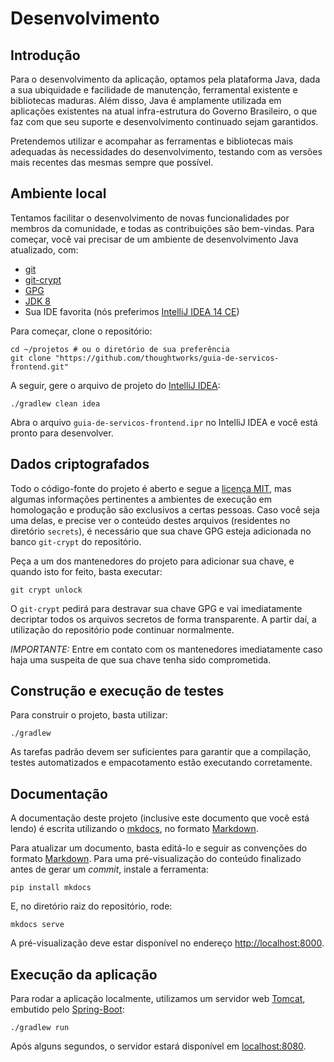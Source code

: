 Desenvolvimento
====

Introdução
----

Para o desenvolvimento da aplicação, optamos pela plataforma Java, dada a sua ubiquidade e facilidade de manutenção,
ferramental existente e bibliotecas maduras. Além disso, Java é amplamente utilizada em aplicações existentes na atual
infra-estrutura do Governo Brasileiro, o que faz com que seu suporte e desenvolvimento continuado sejam garantidos.

Pretendemos utilizar e acompahar as ferramentas e bibliotecas mais adequadas às necessidades do desenvolvimento,
testando com as versões mais recentes das mesmas sempre que possível.

Ambiente local
----

Tentamos facilitar o desenvolvimento de novas funcionalidades por membros da comunidade, e todas as contribuições são
bem-vindas. Para começar, você vai precisar de um ambiente de desenvolvimento Java atualizado, com:

* [git][GIT]
* [git-crypt][GITCRYPT]
* [GPG][GPG]
* [JDK 8][JDK8]
* Sua IDE favorita (nós preferimos [IntelliJ IDEA 14 CE][IDEA14CE])

Para começar, clone o repositório:

```
cd ~/projetos # ou o diretório de sua preferência
git clone "https://github.com/thoughtworks/guia-de-servicos-frontend.git"
```

A seguir, gere o arquivo de projeto do [IntelliJ IDEA][IDEA14CE]:

```
./gradlew clean idea
```

Abra o arquivo `guia-de-servicos-frontend.ipr` no IntelliJ IDEA e você está pronto para desenvolver.


Dados criptografados
----

Todo o código-fonte do projeto é aberto e segue a [licença MIT][MIT], mas algumas informações pertinentes a ambientes de
execução em homologação e produção são exclusivos a certas pessoas. Caso você seja uma delas, e precise ver o conteúdo
destes arquivos (residentes no diretório `secrets`), é necessário que sua chave GPG esteja adicionada no banco `git-crypt`
do repositório.

Peça a um dos mantenedores do projeto para adicionar sua chave, e quando isto for feito, basta executar:

```
git crypt unlock
```

O `git-crypt` pedirá para destravar sua chave GPG e vai imediatamente decriptar todos os arquivos secretos de forma
transparente. A partir daí, a utilização do repositório pode continuar normalmente.

*IMPORTANTE:* Entre em contato com os mantenedores imediatamente caso haja uma suspeita de que sua chave tenha sido 
comprometida.


Construção e execução de testes
----

Para construir o projeto, basta utilizar:

```
./gradlew
```

As tarefas padrão devem ser suficientes para garantir que a compilação,
testes automatizados e empacotamento estão executando corretamente.

Documentação
----

A documentação deste projeto (inclusive este documento que você está lendo) é escrita utilizando o [mkdocs][MKDOCS], no 
formato [Markdown][MARKDOWN].

Para atualizar um documento, basta editá-lo e seguir as convenções do formato [Markdown][MARKDOWN]. Para uma
pré-visualização do conteúdo finalizado antes de gerar um _commit_, instale a ferramenta:

```
pip install mkdocs
```

E, no diretório raiz do repositório, rode:

```
mkdocs serve
```

A pré-visualização deve estar disponível no endereço [http://localhost:8000](http://localhost:8000).


Execução da aplicação
----

Para rodar a aplicação localmente, utilizamos um servidor web [Tomcat][TOMCAT], embutido pelo [Spring-Boot][SPRINGBOOT]:

```
./gradlew run
```

Após alguns segundos, o servidor estará disponível em [localhost:8080](http://localhost:8080/).

[GIT]:http://git-scm.org
[GITCRYPT]:https://www.agwa.name/projects/git-crypt/
[GPG]:https://www.gnupg.org/
[JDK8]:http://www.oracle.com/technetwork/java/javase/downloads/jdk8-downloads-2133151.html
[IDEA14CE]:https://www.jetbrains.com/idea/download/
[TOMCAT]:http://tomcat.apache.org/
[SPRINGBOOT]:http://projects.spring.io/spring-boot/
[MKDOCS]:http://www.mkdocs.org
[MARKDOWN]:http://daringfireball.net/projects/markdown/
[RTFD]:http://guia-de-servicos-frontend.readthedocs.org
[MIT]:http://opensource.org/licenses/MIT